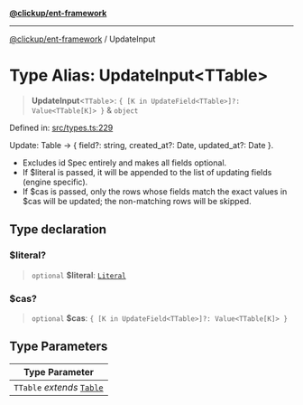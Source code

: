 [**@clickup/ent-framework**](../README.md)

***

[@clickup/ent-framework](../globals.md) / UpdateInput

# Type Alias: UpdateInput\<TTable\>

> **UpdateInput**\<`TTable`\>: `{ [K in UpdateField<TTable>]?: Value<TTable[K]> }` & `object`

Defined in: [src/types.ts:229](https://github.com/clickup/ent-framework/blob/master/src/types.ts#L229)

Update: Table -> { field?: string, created_at?: Date, updated_at?: Date }.
- Excludes id Spec entirely and makes all fields optional.
- If $literal is passed, it will be appended to the list of updating fields
  (engine specific).
- If $cas is passed, only the rows whose fields match the exact values in
  $cas will be updated; the non-matching rows will be skipped.

## Type declaration

### $literal?

> `optional` **$literal**: [`Literal`](Literal.md)

### $cas?

> `optional` **$cas**: `{ [K in UpdateField<TTable>]?: Value<TTable[K]> }`

## Type Parameters

| Type Parameter |
| ------ |
| `TTable` *extends* [`Table`](Table.md) |
